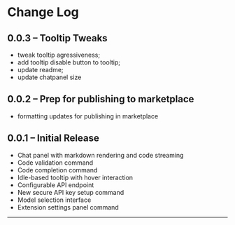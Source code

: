 # Change Log

## 0.0.3 – Tooltip Tweaks

- tweak tooltip agressiveness; 
- add tooltip disable button to tooltip; 
- update readme; 
- update chatpanel size


## 0.0.2 – Prep for publishing to marketplace

- formatting updates for publishing in marketplace


## 0.0.1 – Initial Release

- Chat panel with markdown rendering and code streaming  
- Code validation command
- Code completion command  
- Idle-based tooltip with hover interaction  
- Configurable API endpoint 
- New secure API key setup command  
- Model selection interface  
- Extension settings panel command

---